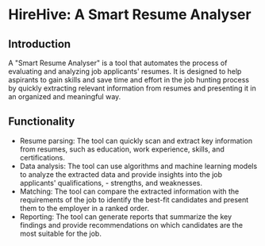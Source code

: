 # HireHive: A Smart Resume Analyser

## Introduction
A "Smart Resume Analyser" is a tool that automates the process of evaluating and analyzing job applicants' resumes. It is designed to help aspirants to gain skills and save time and effort in the job hunting process by quickly extracting relevant information from resumes and presenting it in an organized and meaningful way.

## Functionality
- Resume parsing: The tool can quickly scan and extract key information from resumes, such as education, work experience, skills, and certifications.
- Data analysis: The tool can use algorithms and machine learning models to analyze the extracted data and provide insights into the job applicants' qualifications, -  strengths, and weaknesses.
- Matching: The tool can compare the extracted information with the requirements of the job to identify the best-fit candidates and present them to the employer in a ranked order.
- Reporting: The tool can generate reports that summarize the key findings and provide recommendations on which candidates are the most suitable for the job.


